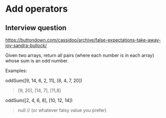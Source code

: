 # Add operators

## Interview question

https://buttondown.com/cassidoo/archive/false-expectations-take-away-joy-sandra-bullock/

Given two arrays, return all pairs (where each number is in each array) whose sum is an odd number.

Examples:

oddSum([9, 14, 6, 2, 11], [8, 4, 7, 20])
> [9, 20], [14, 7], [11,8]

oddSum([2, 4, 6, 8], [10, 12, 14])
> null // (or whatever falsy value you prefer)
